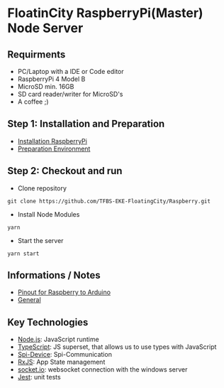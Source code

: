 # FloatinCity RaspberryPi(Master) Node Server

## Requirments 

- PC/Laptop with a IDE or Code editor
- RaspberryPi 4 Model B
- MicroSD min. 16GB
- SD card reader/writer for MicroSD's
- A coffee ;)

## Step 1: Installation and Preparation
- [Installation RaspberryPi](doc/Installation.md) 
- [Preparation Environment](doc/Environment.md)

## Step 2: Checkout and run

-   Clone repository

```shell
git clone https://github.com/TFBS-EKE-FloatingCity/Raspberry.git
```

-   Install Node Modules

```shell
yarn
```

-   Start the server

```shell
yarn start
```
## Informations / Notes

- [Pinout for Raspberry to Arduino](doc/PinOuts.md)
- [General](doc/General.md)

## Key Technologies

-   [Node.js](https://nodejs.org/en/): JavaScript runtime
-   [TypeScript](https://www.typescriptlang.org/): JS superset, that allows us to use types with JavaScript
-   [Spi-Device](https://github.com/fivdi/spi-device#readme): Spi-Communication
-   [RxJS](https://www.learnrxjs.io/learn-rxjs/subjects/behaviorsubject): App State management
-   [socket.io](https://socket.io/docs/v2/index.html): websocket connection with the windows server
-   [Jest](https://jestjs.io/): unit tests

